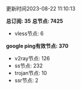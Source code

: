 更新时间2023-08-22 11:10:13

**总订阅: 35**
**总节点: 7425**
- vless节点: 6

**google ping有效节点: 370**
- v2ray节点: 126
- ss节点: 232
- trojan节点: 10
- ssr节点: 2
